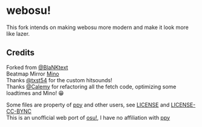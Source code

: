 # webosu!
This fork intends on making webosu more modern and make it look more like lazer.

## Credits
Forked from [@BlaNKtext](https://github.com/BlaNKtext)<br>
Beatmap Mirror [Mino](https://catboy.best)<br>
Thanks [@txst54](https://github.com/txst54) for the custom hitsounds!<br>
Thanks [@Calemy](https://github.com/Calemy) for refactoring all the fetch code, optimizing some loadtimes and Mino! :grin:<br>

Some files are property of [ppy](https://github.com/ppy/) and other users, see [LICENSE](https://github.com/BlaNKtext/webosu/blob/main/LICENSE) and [LICENSE-CC-BYNC](https://github.com/BlaNKtext/webosu/blob/main/LICENSE-CC-BYNC.md)<br>
This is an unofficial web port of [osu!](https://osu.ppy.sh), I have no affiliation with [ppy](https://ppy.sh)<br>